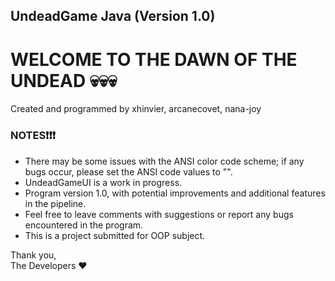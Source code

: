 ## UndeadGame Java (Version 1.0)

# WELCOME TO THE DAWN OF THE UNDEAD 💀💀💀

Created and programmed by xhinvier, arcanecovet, nana-joy 

### NOTES❗❗❗
- There may be some issues with the ANSI color code scheme; if any bugs occur, please set the ANSI code values to "".
- UndeadGameUI is a work in progress.
- Program version 1.0, with potential improvements and additional features in the pipeline.
- Feel free to leave comments with suggestions or report any bugs encountered in the program.
- This is a project submitted for OOP subject.

Thank you, <br>
The Developers ❤️
